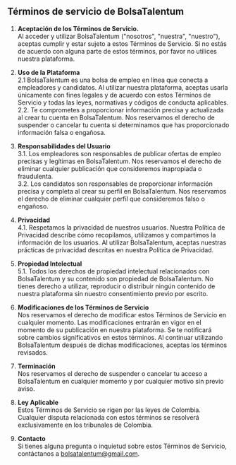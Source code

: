 ## Términos de servicio de BolsaTalentum

1. **Aceptación de los Términos de Servicio.**\
Al acceder y utilizar BolsaTalentum ("nosotros", "nuestra", "nuestro"), aceptas cumplir y estar sujeto a estos Términos de Servicio. Si no estás de acuerdo con alguna parte de estos términos, por favor no utilices nuestra plataforma.
2. **Uso de la Plataforma**\
2.1 BolsaTalentum es una bolsa de empleo en línea que conecta a empleadores y candidatos. Al utilizar nuestra plataforma, aceptas usarla únicamente con fines legales y de acuerdo con estos Términos de Servicio y todas las leyes, normativas y códigos de conducta aplicables.\
2.2. Te comprometes a proporcionar información precisa y actualizada al crear tu cuenta en BolsaTalentum. Nos reservamos el derecho de suspender o cancelar tu cuenta si determinamos que has proporcionado información falsa o engañosa.

3. **Responsabilidades del Usuario**\
3.1. Los empleadores son responsables de publicar ofertas de empleo precisas y legítimas en BolsaTalentum. Nos reservamos el derecho de eliminar cualquier publicación que consideremos inapropiada o fraudulenta.\
3.2. Los candidatos son responsables de proporcionar información precisa y completa al crear su perfil en BolsaTalentum. Nos reservamos el derecho de eliminar cualquier perfil que consideremos falso o engañoso.

4. **Privacidad**\
4.1. Respetamos la privacidad de nuestros usuarios. Nuestra Política de Privacidad describe cómo recopilamos, utilizamos y compartimos la información de los usuarios. Al utilizar BolsaTalentum, aceptas nuestras prácticas de privacidad descritas en nuestra Política de Privacidad.

5. **Propiedad Intelectual**\
5.1. Todos los derechos de propiedad intelectual relacionados con BolsaTalentum y su contenido son propiedad de BolsaTalentum. No tienes derecho a utilizar, reproducir o distribuir ningún contenido de nuestra plataforma sin nuestro consentimiento previo por escrito.

6. **Modificaciones de los Términos de Servicio**\
Nos reservamos el derecho de modificar estos Términos de Servicio en cualquier momento. Las modificaciones entrarán en vigor en el momento de su publicación en nuestra plataforma. Se te notificará sobre cambios significativos en estos términos. Al continuar utilizando BolsaTalentum después de dichas modificaciones, aceptas los términos revisados.

7. **Terminación**\
Nos reservamos el derecho de suspender o cancelar tu acceso a BolsaTalentum en cualquier momento y por cualquier motivo sin previo aviso.

8. **Ley Aplicable**\
Estos Términos de Servicio se rigen por las leyes de Colombia. Cualquier disputa relacionada con estos términos se resolverá exclusivamente en los tribunales de Colombia.

9. **Contacto**\
Si tienes alguna pregunta o inquietud sobre estos Términos de Servicio, contáctanos a bolsatalentum@gmail.com.



